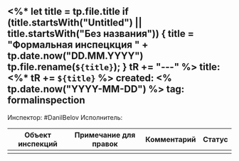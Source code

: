 <%*
  let title = tp.file.title
  if (title.startsWith("Untitled") || title.startsWith("Без названия")) {
    title = "Формальная инспецкция " + tp.date.now("DD.MM.YYYY")
    tp.file.rename(`${title}`);
  }
  tR += "---"
%>
title:  <%* tR += `${title}` %>
created: <% tp.date.now("YYYY-MM-DD") %>
tag: formalinspection
---

Инспектор: #DanilBelov 
Исполнитель: 

| Объект инспекций | Примечание для правок | Комментарий | Статус |
| ---------------- | --------------------- | ----------- | ------ |
|                  |                       |             |        |